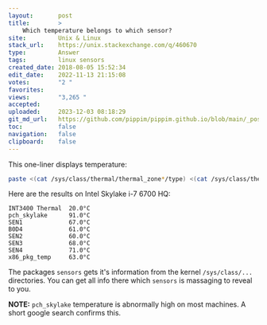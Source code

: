 ```yaml
---
layout:       post
title:        >
    Which temperature belongs to which sensor?
site:         Unix & Linux
stack_url:    https://unix.stackexchange.com/q/460670
type:         Answer
tags:         linux sensors
created_date: 2018-08-05 15:52:34
edit_date:    2022-11-13 21:15:08
votes:        "2 "
favorites:    
views:        "3,265 "
accepted:     
uploaded:     2023-12-03 08:18:29
git_md_url:   https://github.com/pippim/pippim.github.io/blob/main/_posts/2018/2018-08-05-Which-temperature-belongs-to-which-sensor_.md
toc:          false
navigation:   false
clipboard:    false
---
```


This one-liner displays temperature:

``` bash
paste <(cat /sys/class/thermal/thermal_zone*/type) <(cat /sys/class/thermal/thermal_zone*/temp) | column -s $'\t' -t | sed 's/\(.\)..$/.\1°C/'
```

Here are the results on Intel Skylake i-7 6700 HQ:

``` text
INT3400 Thermal  20.0°C
pch_skylake      91.0°C
SEN1             67.0°C
B0D4             61.0°C
SEN2             60.0°C
SEN3             68.0°C
SEN4             71.0°C
x86_pkg_temp     63.0°C
```

The packages `sensors` gets it's information from the kernel `/sys/class/...` directories. You can get all info there which `sensors` is massaging to reveal to you.

**NOTE:** `pch_skylake` temperature is abnormally high on most machines. A short google search confirms this.
